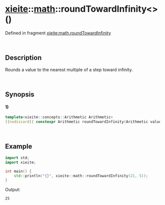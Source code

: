 # [xieite](../../xieite.md)\:\:[math](../../math.md)\:\:roundTowardInfinity\<\>\(\)
Defined in fragment [xieite:math.roundTowardInfinity](../../../src/math/round_toward_infinity.cpp)

&nbsp;

## Description
Rounds a value to the nearest multiple of a step toward infinity.

&nbsp;

## Synopsis
#### 1)
```cpp
template<xieite::concepts::Arithmetic Arithmetic>
[[nodiscard]] constexpr Arithmetic roundTowardInfinity(Arithmetic value, std::common_type_t<Arithmetic> step = 1) noexcept;
```

&nbsp;

## Example
```cpp
import std;
import xieite;

int main() {
    std::println("{}", xieite::math::roundTowardInfinity(21, 5));
}
```
Output:
```
25
```

